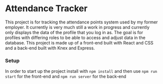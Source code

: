 # Attendance Tracker

This project is for tracking the attendance points system used by my former employer. It currently is very much still a work in progress and currently only displays the data of the profile that you log in as. The goal is for profiles with differing roles to be able to access and adjust data in the database. This project is made up of a front-end built with React and CSS and a back-end built with Knex and Express. 

### Setup

In order to start up the project install with `npm install` and then use `npm run start` for the front-end and `npm run server` for the back-end
